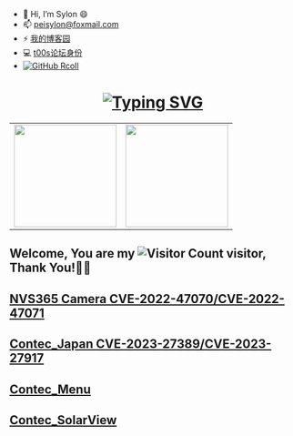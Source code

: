 
- 👋 Hi, I’m Sylon 😄
- 📫 peisylon@foxmail.com
- ⚡ [我的博客园](https://sylon.cnblogs.com)
- 💻 [t00s论坛身份](https://t00.ls/Sylon)
- [![GitHub RcoIl](https://img.shields.io/github/followers/Sylon001?label=follower%20github&style=flat-square)](https://github.com/Sylon001)


<h1 align="center">
<a href="https://git.io/typing-svg"><img src="https://readme-typing-svg.herokuapp.com?font=Exo+2&pause=1000&color=F71A33&background=712DFF00&center=true&width=435&lines=Welcome+to+my+home+page+📝;I+am+Sylon+😄;I+guess+you+are+a+hacker+%F0%9F%A4%94;Nice+to+meet+you+%F0%9F%98%9D;Hope+there+is+something+you+need+%F0%9F%8E%81" alt="Typing SVG" /></a>
</h1> 
  


<!---
![github统计](https://stats.justsong.cn/api/github?username=Sylon001&theme=dark&lang=en)

![Top Langs](https://github-readme-stats.vercel.app/api/top-langs/?username=Sylon001&layout=compact&theme=tokyonight)

![all-smile's GitHub stats](https://github-readme-stats.vercel.app/api?username=Sylon001&show_icons=true&theme=tokyonight)
--->

<center>
  <table>
    <tr>
        <td><img height="180px" align="center" src="https://github-readme-stats.vercel.app/api?username=Sylon001&theme=gruvbox&show_icons=true&count_private=true" /></td>
        <td><img height="180px" align="center" src="https://github-readme-stats.vercel.app/api/top-langs/?username=Sylon001&hide=html,css,javascript&layout=compact&theme=gruvbox" /></td>
    </tr>   
  </table>
</center> 


## Welcome, You are my ![Visitor Count](https://profile-counter.glitch.me/Sylon001/count.svg) visitor, Thank You!🎉🎉

  
## [NVS365 Camera CVE-2022-47070/CVE-2022-47071](https://github.com/Sylon001/NVS-365-Camera/)

## [Contec_Japan  CVE-2023-27389/CVE-2023-27917](https://github.com/Sylon001/contec_japan/)

## [Contec_Menu](https://github.com/Sylon001/Contec_Menu/)

## [Contec_SolarView](https://github.com/Sylon001/Contec_SolarView/)

<!---
## [NVS365 Camera CVE-2022-47070/CVE-2022-47071](https://github.com/Sylon001/NVS-365-Camera/) ![GitHub仓库信息卡片](https://github-stats.ubrong.com/api/pin/?username=Sylon001&repo=NVS-365-Camera&theme=dark)

## [Contec_Japan](https://github.com/Sylon001/contec_japan/) ![GitHub仓库信息卡片](https://github-stats.ubrong.com/api/pin/?username=Sylon001&repo=contec_japan&theme=dark)

## [All-Defense-Tool](https://github.com/Sylon001/All-Defense-Tool) ![GitHub仓库信息卡片](https://github-stats.ubrong.com/api/pin/?username=Sylon001&repo=All-Defense-Tool&theme=dark)


Sylon001/Sylon001 is a ✨ special ✨ repository because its `README.md` (this file) appears on your GitHub profile.
You can click the Preview link to take a look at your changes.
--->
